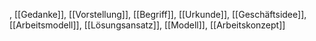, [[Gedanke]], [[Vorstellung]], [[Begriff]], [[Urkunde]], [[Geschäftsidee]], [[Arbeitsmodell]], [[Lösungsansatz]], [[Modell]], [[Arbeitskonzept]]